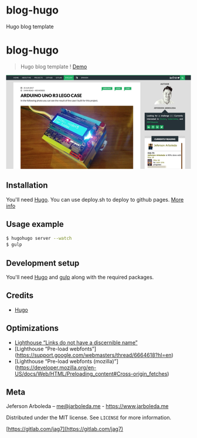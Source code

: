 # blog-hugo
Hugo blog template
# blog-hugo
> Hugo blog template ! [Demo](https://www.jarboleda.me)

![hugo-blog](static/img/demo-blog.png)

## Installation

You'll need [Hugo](https://gohugo.io/). You can use deploy.sh to deploy to github pages. [More info](https://gohugo.io/hosting-and-deployment/hosting-on-github/)
## Usage example
```sh
$ hugohugo server --watch
$ gulp
```

## Development setup

You'll need [Hugo](https://gohugo.io/) and [gulp](https://gulpjs.com/) along with the required packages.

## Credits
* [Hugo](https://gohugo.io/)

## Optimizations
* [Lighthouse “Links do not have a discernible name”](https://stackoverflow.com/questions/51683761/how-to-fix-lighthouse-links-do-not-have-a-discernible-name)
* [Lighthouse “Pre-load webfonts”] (https://support.google.com/webmasters/thread/6664618?hl=en)
* [Lighthouse “Pre-load webfonts (mozilla)”] (https://developer.mozilla.org/en-US/docs/Web/HTML/Preloading_content#Cross-origin_fetches)


## Meta

Jeferson Arboleda – me@jarboleda.me - https://www.jarboleda.me

Distributed under the MIT license. See ``LICENSE`` for more information.

[https://gitlab.com/jag7](https://gitlab.com/jag7)

[npm-image]: https://img.shields.io/npm/v/datadog-metrics.svg?style=flat-square
[npm-url]: https://npmjs.org/package/datadog-metrics
[npm-downloads]: https://img.shields.io/npm/dm/datadog-metrics.svg?style=flat-square
[travis-image]: https://img.shields.io/travis/dbader/node-datadog-metrics/master.svg?style=flat-square
[travis-url]: https://travis-ci.org/dbader/node-datadog-metrics
